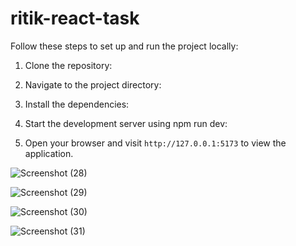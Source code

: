 # ritik-react-task

Follow these steps to set up and run the project locally:

1. Clone the repository:

2. Navigate to the project directory:

3. Install the dependencies:

4. Start the development server using npm run dev:

5. Open your browser and visit `http://127.0.0.1:5173` to view the application.

![Screenshot (28)](https://github.com/ritiksoni2203/ritik-react-task/assets/79589619/02a1b85b-8453-4a53-a120-7f2be936dc4c)

![Screenshot (29)](https://github.com/ritiksoni2203/ritik-react-task/assets/79589619/d30c463f-cc2f-4117-be52-aa9f907d611f)

![Screenshot (30)](https://github.com/ritiksoni2203/ritik-react-task/assets/79589619/3e860567-85bb-4afe-952c-38f2420d2740)

![Screenshot (31)](https://github.com/ritiksoni2203/ritik-react-task/assets/79589619/4a1cb4e9-8adf-4017-9334-db1a4c543f43)
